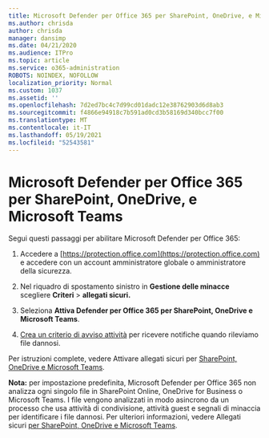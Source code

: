 ```yaml
---
title: Microsoft Defender per Office 365 per SharePoint, OneDrive, e Microsoft Teams
ms.author: chrisda
author: chrisda
manager: dansimp
ms.date: 04/21/2020
ms.audience: ITPro
ms.topic: article
ms.service: o365-administration
ROBOTS: NOINDEX, NOFOLLOW
localization_priority: Normal
ms.custom: 1037
ms.assetid: ''
ms.openlocfilehash: 7d2ed7bc4c7d99cd01dadc12e38762903d6d8ab3
ms.sourcegitcommit: f4866e94918c7b591ad0cd3b58169d340bcc7f00
ms.translationtype: MT
ms.contentlocale: it-IT
ms.lasthandoff: 05/19/2021
ms.locfileid: "52543581"
---
```

# <a name="microsoft-defender-for-office-365-for-sharepoint-onedrive-and-microsoft-teams"></a>Microsoft Defender per Office 365 per SharePoint, OneDrive, e Microsoft Teams

Segui questi passaggi per abilitare Microsoft Defender per Office 365:

1. Accedere a [https://protection.office.com](https://protection.office.com) e accedere con un account amministratore globale o amministratore della sicurezza.

2. Nel riquadro di spostamento sinistro in **Gestione delle minacce** scegliere **Criteri** \> **allegati sicuri.**

3. Seleziona **Attiva Defender per Office 365 per SharePoint, OneDrive e Microsoft Teams**.

4. [Crea un criterio di avviso attività](/microsoft-365/compliance/create-activity-alerts) per ricevere notifiche quando rileviamo file dannosi.

Per istruzioni complete, vedere Attivare allegati sicuri per [SharePoint, OneDrive e Microsoft Teams](/microsoft-365/security/office-365-security/turn-on-atp-for-spo-odb-and-teams).

**Nota:** per impostazione predefinita, Microsoft Defender per Office 365 non analizza ogni singolo file in SharePoint Online, OneDrive for Business o Microsoft Teams. I file vengono analizzati in modo asincrono da un processo che usa attività di condivisione, attività guest e segnali di minaccia per identificare i file dannosi. Per ulteriori informazioni, vedere Allegati sicuri [per SharePoint, OneDrive e Microsoft Teams](/microsoft-365/security/office-365-security/atp-for-spo-odb-and-teams).
